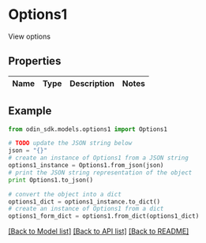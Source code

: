 # Options1

View options

## Properties

Name | Type | Description | Notes
------------ | ------------- | ------------- | -------------

## Example

```python
from odin_sdk.models.options1 import Options1

# TODO update the JSON string below
json = "{}"
# create an instance of Options1 from a JSON string
options1_instance = Options1.from_json(json)
# print the JSON string representation of the object
print Options1.to_json()

# convert the object into a dict
options1_dict = options1_instance.to_dict()
# create an instance of Options1 from a dict
options1_form_dict = options1.from_dict(options1_dict)
```
[[Back to Model list]](../README.md#documentation-for-models) [[Back to API list]](../README.md#documentation-for-api-endpoints) [[Back to README]](../README.md)


